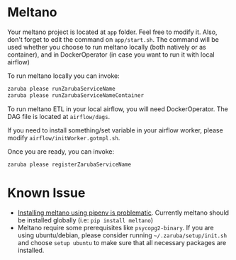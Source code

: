 # Meltano

Your meltano project is located at `app` folder. Feel free to modify it. Also, don't forget to edit the command on `app/start.sh`. The command will be used whether you choose to run meltano locally (both natively or as container), and in DockerOperator (in case you want to run it with local airflow)

To run meltano locally you can invoke:

```sh
zaruba please runZarubaServiceName
zaruba please runZarubaServiceNameContainer
```

To run meltano ETL in your local airflow, you will need DockerOperator. The DAG file is located at `airflow/dags`.

If you need to install something/set variable in your airflow worker, please modify `airflow/initWorker.gotmpl.sh`.

Once you are ready, you can invoke:

```sh
zaruba please registerZarubaServiceName
```

# Known Issue

* [Installing meltano using pipenv is problematic](https://gitlab.com/meltano/meltano/-/issues/141). Currently meltano should be installed globally (i.e: `pip install meltano`)
* Meltano require some prerequisites like `psycopg2-binary`. If you are using ubuntu/debian, please consider running `~/.zaruba/setup/init.sh` and choose `setup ubuntu` to make sure that all necessary packages are installed.